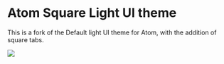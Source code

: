 # Atom Square Light UI theme

This is a fork of the Default light UI theme for Atom, with the addition of
square tabs.

![](https://www.dropbox.com/s/ih14j0r5tbi24z8/Screenshot%202014-03-11%2020.28.16.png)
